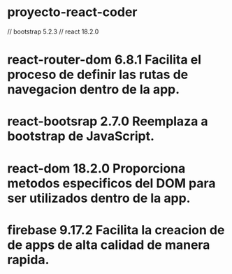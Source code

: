 # proyecto-react-coder
// bootstrap 5.2.3
// react 18.2.0
# react-router-dom 6.8.1 Facilita el proceso de definir las rutas de navegacion dentro de la app.
# react-bootsrap 2.7.0 Reemplaza a bootstrap de JavaScript.
# react-dom 18.2.0 Proporciona metodos especificos del DOM para ser utilizados dentro de la app.
# firebase 9.17.2 Facilita la creacion de de apps de alta calidad de manera rapida.
